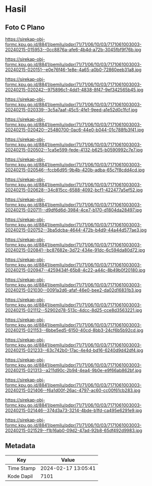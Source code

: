 # Hasil

## Foto C Plano

https://sirekap-obj-formc.kpu.go.id/8841/pemilu/pdpr/71/71/06/10/03/7171061003003-20240215-015953--0cc8876a-afe6-4b4d-a72b-3045fbf9f76b.jpg

https://sirekap-obj-formc.kpu.go.id/8841/pemilu/pdpr/71/71/06/10/03/7171061003003-20240215-020151--e0e76f46-1e8e-4a65-a0b0-72860eeb31a8.jpg

https://sirekap-obj-formc.kpu.go.id/8841/pemilu/pdpr/71/71/06/10/03/7171061003003-20240215-020242--975896c1-4dd1-4838-8f47-9ef342565b45.jpg

https://sirekap-obj-formc.kpu.go.id/8841/pemilu/pdpr/71/71/06/10/03/7171061003003-20240215-020339--3c5a7aaf-45c5-4fe1-9eed-a1e52d0c1fcf.jpg

https://sirekap-obj-formc.kpu.go.id/8841/pemilu/pdpr/71/71/06/10/03/7171061003003-20240215-020420--25480700-0ac6-44e0-b044-01c788fb3f41.jpg

https://sirekap-obj-formc.kpu.go.id/8841/pemilu/pdpr/71/71/06/10/03/7171061003003-20240215-020502--1ca5e599-fede-4132-b625-b0590992c7e7.jpg

https://sirekap-obj-formc.kpu.go.id/8841/pemilu/pdpr/71/71/06/10/03/7171061003003-20240215-020546--fccb6d95-9b4b-420b-adba-65c7f8cdd4cd.jpg

https://sirekap-obj-formc.kpu.go.id/8841/pemilu/pdpr/71/71/06/10/03/7171061003003-20240215-020628--34c815cc-6588-4092-bcf1-422477a5ef52.jpg

https://sirekap-obj-formc.kpu.go.id/8841/pemilu/pdpr/71/71/06/10/03/7171061003003-20240215-020711--d9df6d6d-3984-4ce7-b170-d1804da28497.jpg

https://sirekap-obj-formc.kpu.go.id/8841/pemilu/pdpr/71/71/06/10/03/7171061003003-20240215-020752--3ba5dcba-4644-472b-b4d9-44a44d577ae3.jpg

https://sirekap-obj-formc.kpu.go.id/8841/pemilu/pdpr/71/71/06/10/03/7171061003003-20240215-020841--bc87682e-3d72-434e-91dc-6c594da80d72.jpg

https://sirekap-obj-formc.kpu.go.id/8841/pemilu/pdpr/71/71/06/10/03/7171061003003-20240215-020947--4259434f-65b8-4c22-a44c-8b49b0f20180.jpg

https://sirekap-obj-formc.kpu.go.id/8841/pemilu/pdpr/71/71/06/10/03/7171061003003-20240215-021030--0091a2d6-afaf-46e0-bee2-da02d16831b3.jpg

https://sirekap-obj-formc.kpu.go.id/8841/pemilu/pdpr/71/71/06/10/03/7171061003003-20240215-021112--52902d78-513c-4dcc-8d25-cce8d3563221.jpg

https://sirekap-obj-formc.kpu.go.id/8841/pemilu/pdpr/71/71/06/10/03/7171061003003-20240215-021153--6bbe5ed5-6150-40cd-8bb3-24cf6b5b92cd.jpg

https://sirekap-obj-formc.kpu.go.id/8841/pemilu/pdpr/71/71/06/10/03/7171061003003-20240215-021233--63c742b0-17ac-4e4d-bd16-6240d9d42df4.jpg

https://sirekap-obj-formc.kpu.go.id/8841/pemilu/pdpr/71/71/06/10/03/7171061003003-20240215-021313--a211d90c-2b94-4ea4-9b0e-e9f66ab862bf.jpg

https://sirekap-obj-formc.kpu.go.id/8841/pemilu/pdpr/71/71/06/10/03/7171061003003-20240215-021406--f6a1d00f-26ac-4797-ac60-cc00f61cb283.jpg

https://sirekap-obj-formc.kpu.go.id/8841/pemilu/pdpr/71/71/06/10/03/7171061003003-20240215-021446--374d3a73-3214-4bde-b1fd-ca495e6291e9.jpg

https://sirekap-obj-formc.kpu.go.id/8841/pemilu/pdpr/71/71/06/10/03/7171061003003-20240215-021529--f1b16ab0-09d2-47ad-92b8-65df492d9983.jpg


## Metadata

| Key        | Value               |
| ---------- | ------------------- |
| Time Stamp | 2024-02-17 13:05:41 |
| Kode Dapil | 7101                |



